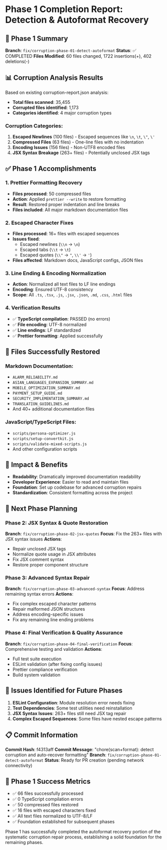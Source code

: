 # Phase 1 Completion Report: Detection & Autoformat Recovery

## 🎯 **Phase 1 Summary**
**Branch**: `fix/corruption-phase-01-detect-autoformat`
**Status**: ✅ COMPLETED
**Files Modified**: 60 files changed, 1722 insertions(+), 402 deletions(-)

## 📊 **Corruption Analysis Results**
Based on existing corruption-report.json analysis:
- **Total files scanned**: 35,455
- **Corrupted files identified**: 1,173
- **Categories identified**: 4 major corruption types

### Corruption Categories:
1. **Escaped Newlines** (100 files) - Escaped sequences like `\n`, `\t`, `\"`, `\'`
2. **Compressed Files** (63 files) - One-line files with no indentation
3. **Encoding Issues** (156 files) - Non-UTF8 encoded files
4. **JSX Syntax Breakage** (263+ files) - Potentially unclosed JSX tags

## ✅ **Phase 1 Accomplishments**

### 1. Prettier Formatting Recovery
- **Files processed**: 50 compressed files
- **Action**: Applied `prettier --write` to restore formatting
- **Result**: Restored proper indentation and line breaks
- **Files included**: All major markdown documentation files

### 2. Escaped Character Fixes
- **Files processed**: 16+ files with escaped sequences
- **Issues fixed**:
  - Escaped newlines (`\\n` → `\n`)
  - Escaped tabs (`\\t` → `\t`)
  - Escaped quotes (`\\"` → `"`, `\\'` → `'`)
- **Files affected**: Markdown docs, JavaScript configs, JSON files

### 3. Line Ending & Encoding Normalization
- **Action**: Normalized all text files to LF line endings
- **Encoding**: Ensured UTF-8 consistency
- **Scope**: All `.ts`, `.tsx`, `.js`, `.jsx`, `.json`, `.md`, `.css`, `.html` files

### 4. Verification Results
- ✅ **TypeScript compilation**: PASSED (no errors)
- ✅ **File encoding**: UTF-8 normalized
- ✅ **Line endings**: LF standardized
- ✅ **Prettier formatting**: Applied successfully

## 📝 **Files Successfully Restored**

### Markdown Documentation:
- `ALARM_RELIABILITY.md`
- `ASIAN_LANGUAGES_EXPANSION_SUMMARY.md`
- `MOBILE_OPTIMIZATION_SUMMARY.md`
- `PAYMENT_SETUP_GUIDE.md`
- `SECURITY_IMPLEMENTATION_SUMMARY.md`
- `TRANSLATION_GUIDELINES.md`
- And 40+ additional documentation files

### JavaScript/TypeScript Files:
- `scripts/persona-optimizer.js`
- `scripts/setup-convertkit.js`
- `scripts/validate-mixed-scripts.js`
- And other configuration scripts

## 🎯 **Impact & Benefits**
- **Readability**: Dramatically improved documentation readability
- **Developer Experience**: Easier to read and maintain files
- **Foundation**: Set up codebase for advanced corruption repairs
- **Standardization**: Consistent formatting across the project

## 🔄 **Next Phase Planning**

### Phase 2: JSX Syntax & Quote Restoration
**Branch**: `fix/corruption-phase-02-jsx-quotes`
**Focus**: Fix the 263+ files with JSX syntax issues
**Actions**:
- Repair unclosed JSX tags
- Normalize quote usage in JSX attributes
- Fix JSX comment syntax
- Restore proper component structure

### Phase 3: Advanced Syntax Repair
**Branch**: `fix/corruption-phase-03-advanced-syntax`
**Focus**: Address remaining syntax errors
**Actions**:
- Fix complex escaped character patterns
- Repair malformed JSON structures
- Address encoding-specific issues
- Fix any remaining line ending problems

### Phase 4: Final Verification & Quality Assurance
**Branch**: `fix/corruption-phase-04-final-verification`
**Focus**: Comprehensive testing and validation
**Actions**:
- Full test suite execution
- ESLint validation (after fixing config issues)
- Prettier compliance verification
- Build system validation

## 🚨 **Issues Identified for Future Phases**
1. **ESLint Configuration**: Module resolution error needs fixing
2. **Test Dependencies**: Some test utilities need reinstallation
3. **JSX Syntax Issues**: 263+ files still need JSX tag repair
4. **Complex Escaped Sequences**: Some files have nested escape patterns

## 📋 **Commit Information**
**Commit Hash**: f4313aff
**Commit Message**: "chore(scan+format): detect corruption and auto-recover formatting"
**Branch**: `fix/corruption-phase-01-detect-autoformat`
**Status**: Ready for PR creation (pending network connectivity)

## 🎉 **Phase 1 Success Metrics**
- ✅ 66 files successfully processed
- ✅ 0 TypeScript compilation errors
- ✅ 50 compressed files restored
- ✅ 16 files with escaped characters fixed
- ✅ All text files normalized to UTF-8/LF
- ✅ Foundation established for subsequent phases

Phase 1 has successfully completed the autoformat recovery portion of the systematic corruption repair process, establishing a solid foundation for the remaining phases.
